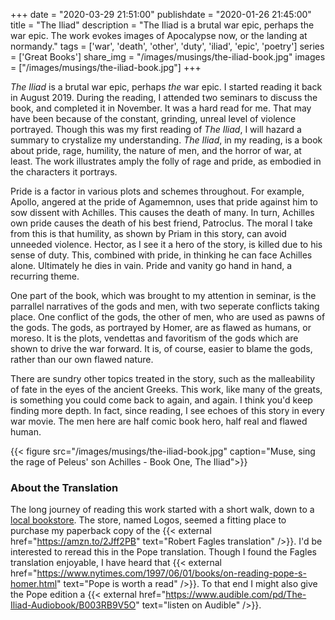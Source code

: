 +++
date = "2020-03-29 21:51:00"
publishdate = "2020-01-26 21:45:00"
title = "The Iliad"
description = "The Iliad is a brutal war epic, perhaps the war epic. The work evokes images of Apocalypse now, or the landing at normandy."
tags = ['war', 'death', 'other', 'duty', 'iliad', 'epic', 'poetry']
series = ['Great Books']
share_img = "/images/musings/the-iliad-book.jpg"
images = ["/images/musings/the-iliad-book.jpg"] 
+++

_The Iliad_ is a brutal war epic, perhaps _the_ war epic. I started reading it back in August 2019. During the reading, I attended two seminars to discuss the book, and completed it in November. It was a hard read for me. That may have been because of the constant, grinding, unreal level of violence portrayed. Though this was my first reading of _The Iliad_, I will hazard a summary to crystalize my understanding. _The Iliad_, in my reading, is a book about pride, rage, humility, the nature of men, and the horror of war, at least. The work illustrates amply the folly of rage and pride, as embodied in the characters it portrays.

Pride is a factor in various plots and schemes throughout. For example, Apollo, angered at the pride of Agamemnon, uses that pride against him to sow dissent with Achilles. This causes the death of many. In turn, Achilles own pride causes the death of his best friend, Patroclus. The moral I take from this is that humility, as shown by Priam in this story, can avoid unneeded violence. Hector, as I see it a hero of the story, is killed due to his sense of duty. This, combined with pride, in thinking he can face Achilles alone. Ultimately he dies in vain. Pride and vanity go hand in hand, a recurring theme.

One part of the book, which was brought to my attention in seminar, is the parrallel narratives of the gods and men, with two seperate conflicts taking place. One conflict of the gods, the other of men, who are used as pawns of the gods. The gods, as portrayed by Homer, are as flawed as humans, or moreso. It is the plots, vendettas and favoritism of the gods which are shown to drive the war forward. It is, of course, easier to blame the gods, rather than our own flawed nature.

There are sundry other topics treated in the story, such as the malleability of fate in the eyes of the ancient Greeks. This work, like many of the greats, is something you could come back to again, and again. I think you'd keep finding more depth. In fact, since reading, I see echoes of this story in every war movie. The men here are half comic book hero, half real and flawed human.

{{< figure src="/images/musings/the-iliad-book.jpg" caption="Muse, sing the rage of Peleus' son Achilles - Book One, The Iliad">}}

### About the Translation

The long journey of reading this work started with a short walk, down to a [local bookstore](https://logosbookstorenyc.com/). The store, named Logos, seemed a fitting place to purchase my paperback copy of the {{< external href="https://amzn.to/2Jff2PB" text="Robert Fagles translation" />}}. I'd be interested to reread this in the Pope translation. Though I found the Fagles translation enjoyable, I have heard that {{< external href="https://www.nytimes.com/1997/06/01/books/on-reading-pope-s-homer.html" text="Pope is worth a read" />}}. To that end I might also give the Pope edition a {{< external href="https://www.audible.com/pd/The-Iliad-Audiobook/B003RB9V5O" text="listen on Audible" />}}.
